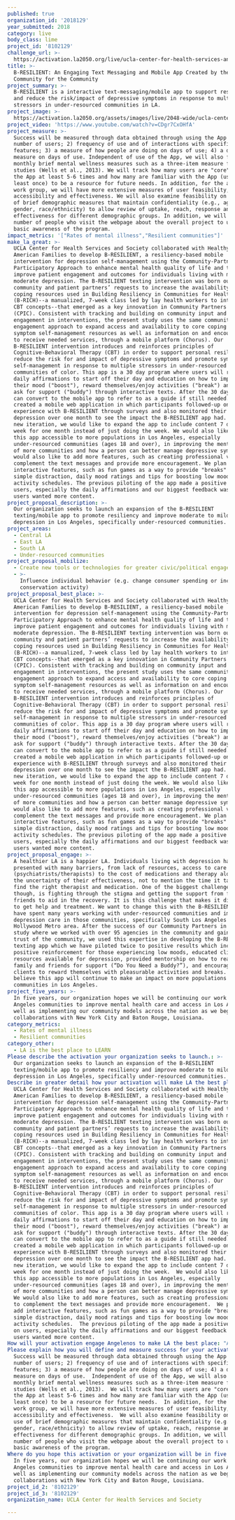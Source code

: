 ```yaml
---
published: true
organization_id: '2018129'
year_submitted: 2018
category: live
body_class: lime
project_id: '8102129'
challenge_url: >-
  https://activation.la2050.org/live/ucla-center-for-health-services-and-society/
title: >-
  B-RESILIENT: An Engaging Text Messaging and Mobile App Created by the
  Community for the Community
project_summary: >-
  B-RESILIENT is a interactive text-messaging/mobile app to support resiliency
  and reduce the risk/impact of depressive symptoms in response to multiple
  stressors in under-resourced communities in LA.
project_image: >-
  https://activation.la2050.org/assets/images/live/2048-wide/ucla-center-for-health-services-and-society.jpg
project_video: 'https://www.youtube.com/watch?v=CDgr7CxOHfA'
project_measure: >-
  Success will be measured through data obtained through using the App on: 1)
  number of users; 2) frequency of use and of interactions with specific
  features; 3) a measure of how people are doing on days of use; 4) a daily mood
  measure on days of use. Independent of use of the App, we will also field
  monthly brief mental wellness measures such as a three-item measure from prior
  studies (Wells et al., 2013). We will track how many users are "core" and use
  the App at least 5-6 times and how many are familiar with the App (used at
  least once) to be a resource for future needs. In addition, for the adapter
  work group, we will have more extensive measures of user feasibility,
  accessibility and effectiveness. We will also examine feasibility on first use
  of brief demographic measures that maintain confidentiality (e.g., age,
  gender, race/ethnicity) to allow review of uptake, reach, response and
  effectiveness for different demographic groups. In addition, we will track the
  number of people who visit the webpage about the overall project to understand
  basic awareness of the program.
impact_metrics: '["Rates of mental illness","Resilient communities"]'
make_la_great: >-
  UCLA Center for Health Services and Society collaborated with Healthy African
  American Families to develop B-RESILIENT, a resiliency-based mobile
  intervention for depression self-management using the Community-Partnered
  Participatory Approach to enhance mental health quality of life and to help
  improve patient engagement and outcomes for individuals living with mild to
  moderate depression. The B-RESILIENT texting intervention was born out of
  community and patient partners’ requests to increase the availability of
  coping resources used in Building Resiliency in Communities for Health
  (B-RICH)--a manualized, 7-week class led by lay health workers to introduce
  CBT concepts--that emerged as a key innovation in Community Partners in Care
  (CPIC). Consistent with tracking and building on community input and
  engagement in interventions, the present study uses the same community
  engagement approach to expand access and availability to core coping and
  symptom self-management resources as well as information on and encouragement
  to receive needed services, through a mobile platform (Chorus). Our
  B-RESILIENT intervention introduces and reinforces principles of
  Cognitive-Behavioral Therapy (CBT) in order to support personal resiliency and
  reduce the risk for and impact of depressive symptoms and promote symptom
  self-management in response to multiple stressors in under-resourced
  communities of color. This app is a 30 day program where users will receive
  daily affirmations to start off their day and education on how to improve
  their mood ("boost"), reward themselves/enjoy activities ("break") and how to
  ask for support ("buddy") through interactive texts. After the 30 days, a user
  can convert to the mobile app to refer to as a guide if still needed. We then
  created a mobile web application in which participants followed-up on their
  experience with B-RESILIENT through surveys and also monitored their
  depression over one month to see the impact the B-RESILIENT app had. For this
  new iteration, we would like to expand the app to include content 7 days a
  week for one month instead of just doing the week. We would also like to make
  this app accessible to more populations in Los Angeles, especially
  under-resourced communities (ages 18 and over), in improving the mental health
  of more communities and how a person can better manage depressive symptoms. We
  would also like to add more features, such as creating professional videos to
  complement the text messages and provide more encouragement. We plan to add
  interactive features, such as fun games as a way to provide "breaks" and a
  simple distraction, daily mood ratings and tips for boosting low moods, and
  activity schedules. The previous piloting of the app made a positive impact on
  users, especially the daily affirmations and our biggest feedback was that
  users wanted more content.
project_proposal_description: >-
  Our organization seeks to launch an expansion of the B-RESILIENT
  texting/mobile app to promote resiliency and improve moderate to mild
  depression in Los Angeles, specifically under-resourced communities.
project_areas:
  - Central LA
  - East LA
  - South LA
  - Under-resourced communities
project_proposal_mobilize:
  - Create new tools or technologies for greater civic/political engagement
  - >-
    Influence individual behavior (e.g. change consumer spending or increase
    conservation activity)
project_proposal_best_place: >-
  UCLA Center for Health Services and Society collaborated with Healthy African
  American Families to develop B-RESILIENT, a resiliency-based mobile
  intervention for depression self-management using the Community-Partnered
  Participatory Approach to enhance mental health quality of life and to help
  improve patient engagement and outcomes for individuals living with mild to
  moderate depression. The B-RESILIENT texting intervention was born out of
  community and patient partners’ requests to increase the availability of
  coping resources used in Building Resiliency in Communities for Health
  (B-RICH)--a manualized, 7-week class led by lay health workers to introduce
  CBT concepts--that emerged as a key innovation in Community Partners in Care
  (CPIC). Consistent with tracking and building on community input and
  engagement in interventions, the present study uses the same community
  engagement approach to expand access and availability to core coping and
  symptom self-management resources as well as information on and encouragement
  to receive needed services, through a mobile platform (Chorus). Our
  B-RESILIENT intervention introduces and reinforces principles of
  Cognitive-Behavioral Therapy (CBT) in order to support personal resiliency and
  reduce the risk for and impact of depressive symptoms and promote symptom
  self-management in response to multiple stressors in under-resourced
  communities of color. This app is a 30 day program where users will receive
  daily affirmations to start off their day and education on how to improve
  their mood ("boost"), reward themselves/enjoy activities ("break") and how to
  ask for support ("buddy") through interactive texts. After the 30 days, a user
  can convert to the mobile app to refer to as a guide if still needed. We then
  created a mobile web application in which participants followed-up on their
  experience with B-RESILIENT through surveys and also monitored their
  depression over one month to see the impact the B-RESILIENT app had. For this
  new iteration, we would like to expand the app to include content 7 days a
  week for one month instead of just doing the week. We would also like to make
  this app accessible to more populations in Los Angeles, especially
  under-resourced communities (ages 18 and over), in improving the mental health
  of more communities and how a person can better manage depressive symptoms. We
  would also like to add more features, such as creating professional videos to
  complement the text messages and provide more encouragement. We plan to add
  interactive features, such as fun games as a way to provide "breaks" and a
  simple distraction, daily mood ratings and tips for boosting low moods, and
  activity schedules. The previous piloting of the app made a positive impact on
  users, especially the daily affirmations and our biggest feedback was that
  users wanted more content.
project_proposal_engage: >-
  A healthier LA is a happier LA. Individuals living with depression have been
  presented with many barriers, from lack of resources, access to care
  (psychiatrists/therapists) to the cost of medications and therapy along with
  the uncertainty of their effectiveness, not to mention the time it takes to
  find the right therapist and medication. One of the biggest challenges,
  though, is fighting through the stigma and getting the support from family and
  friends to aid in the recovery. It is this challenge that makes it difficult
  to get help and treatment. We want to change this with the B-RESILIENT app. We
  have spent many years working with under-resourced communities and improving
  depression care in those communities, specifically South Los Angeles and the
  Hollywood Metro area. After the success of our Community Partners in Care
  study where we worked with over 95 agencies in the community and gained the
  trust of the community, we used this expertise in developing the B-RESILIENT
  texting app which we have piloted twice to positive results which included
  positive reinforcement for those experiencing low moods, educated clients on
  resources available for depression, provided mentorship on how to reach out to
  family and friends for support (“Do You Need a Buddy?”), and encouraged
  clients to reward themselves with pleasurable activities and breaks. We
  believe this app will continue to make an impact on more populations and
  communities in Los Angeles.
project_five_years: >-
  In five years, our organization hopes we will be continuing our work in Los
  Angeles communities to improve mental health care and access in Los Angeles as
  well as implementing our community models across the nation as we begin
  collaborations with New York City and Baton Rouge, Louisiana.
category_metrics:
  - Rates of mental illness
  - Resilient communities
category_other:
  - LA is the best place to LEARN
Please describe the activation your organization seeks to launch.: >-
  Our organization seeks to launch an expansion of the B-RESILIENT
  texting/mobile app to promote resiliency and improve moderate to mild
  depression in Los Angeles, specifically under-resourced communities.  
Describe in greater detail how your activation will make LA the best place?: >-
  UCLA Center for Health Services and Society collaborated with Healthy African
  American Families to develop B-RESILIENT, a resiliency-based mobile
  intervention for depression self-management using the Community-Partnered
  Participatory Approach to enhance mental health quality of life and to help
  improve patient engagement and outcomes for individuals living with mild to
  moderate depression. The B-RESILIENT texting intervention was born out of
  community and patient partners’ requests to increase the availability of
  coping resources used in Building Resiliency in Communities for Health
  (B-RICH)--a manualized, 7-week class led by lay health workers to introduce
  CBT concepts--that emerged as a key innovation in Community Partners in Care
  (CPIC). Consistent with tracking and building on community input and
  engagement in interventions, the present study uses the same community
  engagement approach to expand access and availability to core coping and
  symptom self-management resources as well as information on and encouragement
  to receive needed services, through a mobile platform (Chorus). Our
  B-RESILIENT intervention introduces and reinforces principles of
  Cognitive-Behavioral Therapy (CBT) in order to support personal resiliency and
  reduce the risk for and impact of depressive symptoms and promote symptom
  self-management in response to multiple stressors in under-resourced
  communities of color. This app is a 30 day program where users will receive
  daily affirmations to start off their day and education on how to improve
  their mood ("boost"), reward themselves/enjoy activities ("break") and how to
  ask for support ("buddy") through interactive texts. After the 30 days, a user
  can convert to the mobile app to refer to as a guide if still needed. We then
  created a mobile web application in which participants followed-up on their
  experience with B-RESILIENT through surveys and also monitored their
  depression over one month to see the impact the B-RESILIENT app had. For this
  new iteration, we would like to expand the app to include content 7 days a
  week for one month instead of just doing the week.  We would also like to make
  this app accessible to more populations in Los Angeles, especially
  under-resourced communities (ages 18 and over), in improving the mental health
  of more communities and how a person can better manage depressive symptoms. 
  We would also like to add more features, such as creating professional videos
  to complement the text messages and provide more encouragement.  We plan to
  add interactive features, such as fun games as a way to provide "breaks" and a
  simple distraction, daily mood ratings and tips for boosting low moods, and
  activity schedules.  The previous piloting of the app made a positive impact
  on users, especially the daily affirmations and our biggest feedback was that
  users wanted more content.
How will your activation engage Angelenos to make LA the best place: "A healthier LA is a happier LA.  Individuals living with depression have been presented with many barriers, from lack of resources, access to care (psychiatrists/therapists) to the cost of medications and therapy along with the uncertainty of their effectiveness, not to mention the time it takes to find the right therapist and medication.  One of the biggest challenges, though, is fighting through the stigma and getting the support from family and friends to aid in the recovery.  It is this challenge that makes it difficult to get help and treatment.  We want to change this with the B-RESILIENT app.  We have spent many years working with under-resourced communities and improving depression care in those communities, specifically South Los Angeles and the Hollywood Metro area.  After the success of our Community Partners in Care study where we worked with over 95 agencies in the community and gained the trust of the community, we used this expertise in developing the B-RESILIENT texting app which we have piloted twice to positive results which included positive reinforcement for those experiencing low moods, educated clients on resources available for depression, provided mentorship on how to reach out to family and friends for support (“Do You Need a Buddy?”), and encouraged clients to reward themselves with pleasurable activities and breaks. We believe this app will continue to make an impact on more populations and communities in Los Angeles.\r\n"
Please explain how you will define and measure success for your activation.: >-
  Success will be measured through data obtained through using the App on: 1)
  number of users; 2) frequency of use and of interactions with specific
  features; 3) a measure of how people are doing on days of use; 4) a daily mood
  measure on days of use.  Independent of use of the App, we will also field
  monthly brief mental wellness measures such as a three-item measure from prior
  studies (Wells et al., 2013).  We will track how many users are "core" and use
  the App at least 5-6 times and how many are familiar with the App (used at
  least once) to be a resource for future needs.  In addition, for the adapter
  work group, we will have more extensive measures of user feasibility,
  accessibility and effectiveness.  We will also examine feasibility on first
  use of brief demographic measures that maintain confidentiality (e.g., age,
  gender, race/ethnicity) to allow review of uptake, reach, response and
  effectiveness for different demographic groups. In addition, we will track the
  number of people who visit the webpage about the overall project to understand
  basic awareness of the program.  
Where do you hope this activation or your organization will be in five years?: >-
  In five years, our organization hopes we will be continuing our work in Los
  Angeles communities to improve mental health care and access in Los Angeles as
  well as implementing our community models across the nation as we begin
  collaborations with New York City and Baton Rouge, Louisiana.
project_id_2: '8102129'
project_id_3: '8102129'
organization_name: UCLA Center for Health Services and Society

---
```

